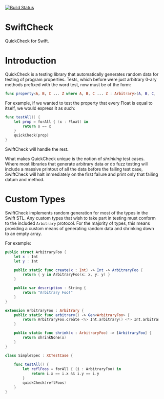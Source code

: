 [![Build Status](https://travis-ci.org/typelift/SwiftCheck.svg?branch=master)](https://travis-ci.org/typelift/SwiftCheck)

SwiftCheck
==========

QuickCheck for Swift.

Introduction
============

QuickCheck is a testing library that automatically generates random data for 
testing of program properties.  Tests, which before were just arbitrary 0-ary 
methods prefixed with the word test, now must be of the form:

```swift
func property<A, B, C ... Z where A, B, C ... Z : Arbitrary>(A, B, C, ..., Z) -> Bool
```

For example, if we wanted to test the property that every Float is equal to
itself, we would express it as such:

```swift
func testAll() {
    let prop = forAll { (x : Float) in
        return x == x
    }
	quickCheck(prop)
}
```

SwiftCheck will handle the rest.  

What makes QuickCheck unique is the notion of *shrinking* test cases.  Where
most libraries that generate arbitrary data or do fuzz testing will include a 
massive printout of all the data before the failing test case, SwiftCheck will
halt immediately on the first failure and print only that failing datum and method.

Custom Types
============

SwiftCheck implements random generation for most of the types in the Swift STL.
Any custom types that wish to take part in testing must conform to the included
`Arbitrary` protocol.  For the majority of types, this means providing a custom
means of generating random data and shrinking down to an empty array. 

For example:

```swift
public struct ArbitraryFoo {
    let x : Int
    let y : Int

    public static func create(x : Int) -> Int -> ArbitraryFoo {
        return { y in ArbitraryFoo(x: x, y: y) }
    }

    public var description : String {
        return "Arbitrary Foo!"
    }
}

extension ArbitraryFoo : Arbitrary {
    public static func arbitrary() -> Gen<ArbitraryFoo> {
        return ArbitraryFoo.create <%> Int.arbitrary() <*> Int.arbitrary()
    }

    public static func shrink(x : ArbitraryFoo) -> [ArbitraryFoo] {
        return shrinkNone(x)
    }
}

class SimpleSpec : XCTestCase {
    
    func testAll() {
        let reflFoos = forAll { (i : ArbitraryFoo) in
            return i.x == i.x && i.y == i.y
        }
        quickCheck(reflFoos)
    }
}
```

